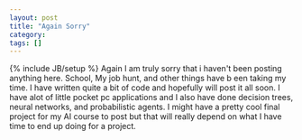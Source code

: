 ```yaml
---
layout: post
title: "Again Sorry"
category:
tags: []
---
```

{% include JB/setup %}
Again I am truly sorry that i haven't been posting anything here. School, My job hunt, and other things have b een taking my time. I have written quite a bit of code and hopefully will post it all soon. I have alot of little pocket pc applications and I also have done decision trees, neural networks, and probabilistic agents.    I might have a pretty cool final project for my AI course to post but that will really depend on what I have time to end up doing for a project.